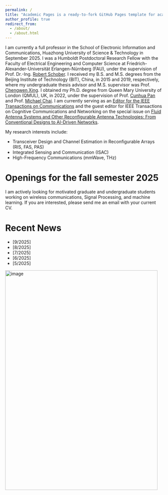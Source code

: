 ```yaml
---
permalink: /
title: "Academic Pages is a ready-to-fork GitHub Pages template for academic personal websites"
author_profile: true
redirect_from: 
  - /about/
  - /about.html
---
```


I am currently a full professor in the School of Electronic Information and Communications, Huazhong University of Science & Technology in September 2025. I was a Humboldt Postdoctoral Research Fellow with the Faculty of Electrical Engineering and Computer Science at Friedrich-Alexander-Universität Erlangen-Nürnberg (FAU), under the supervision of Prof. Dr.-Ing. [Robert Schober](https://www.idc.tf.fau.eu/person/robert-schober/#Publications). I received my B.S. and M.S. degrees from the Beijing Institute of Technology (BIT), China, in 2015 and 2019, respectively, where my undergraduate thesis advisor and M.S. supervisor was Prof. [Chengwen Xing](https://pure.bit.edu.cn/en/persons/chengwen-xing). I obtained my Ph.D. degree from Queen Mary University of London (QMUL), UK, in 2022, under the supervision of Prof. [Cunhua Pan](https://radio.seu.edu.cn/newenglish/pch_en/main.psp) and Prof. [Michael Chai](https://www.eecs.qmul.ac.uk/~michaelc/). I am currently serving as an [Editor for the IEEE Transactions on Communications](https://www.comsoc.org/publications/journals/ieee-tcom/ieee-transactions-communications-editorial-board) and the guest editor for IEEE Transactions on Cognitive Communications and Networking on the special issue on [Fluid Antenna Systems and Other Reconfigurable Antenna Technologies: From Conventional Designs to AI-Driven Networks](https://www.comsoc.org/publications/journals/ieee-tccn/cfp/fluid-antenna-systems-and-other-reconfigurable-antenna).

My research interests include:
- Transceiver Design and Channel Estimation in Reconfigurable Arrays (RIS, FAS, PAS)
- Integrated Sensing and Communication (ISAC)
- High-Frequency Communications (mmWave, THz)

Openings for the fall semester 2025
======
I am actively looking for motivated graduate and undergraduate students working on wireless communications, Signal Processing, and machine learning. If you are interested, please send me an email with your current CV.


Recent News
======

- [9/2025]
- [8/2025]
- [7/2025]
- [6/2025]
- [5/2025]
<img width="487" height="700" alt="image" src="https://github.com/user-attachments/assets/39ae3dc1-4303-4a14-ae93-b2ee967dee75" />


